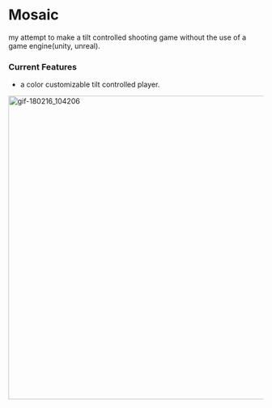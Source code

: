 # Mosaic
my attempt to make a tilt controlled shooting game without the use of a game engine(unity, unreal).

### Current Features

* a color customizable tilt controlled player.
<img width="600" alt ="gif-180216_104206"  src ="https://user-images.githubusercontent.com/19154934/36315682-501e805e-1306-11e8-8aab-097d07576bb9.gif"/>


